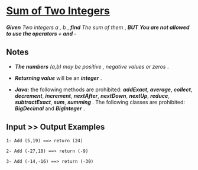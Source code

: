 # [Sum of Two Integers](https://www.codewars.com/kata/sum-of-two-integers "https://www.codewars.com/kata/5a9c35e9ba1bb5c54a0001ac")

**_Given_**  *Two integers a , b* , **_find_**  *The sum of them*  , **_BUT_**  **_You are not allowed to use the operators + and -_**

## Notes

* **_The numbers_**  *(a,b) may be positive , negative values or zeros* . 

* **_Returning value_** will be an **_integer_** .

* **_Java:_** the following methods are prohibited: **_addExact_**, **_average_**, **_collect_**, **_decrement_**, **_increment_**, **_nextAfter_**, **_nextDown_**, **_nextUp_**, **_reduce_**, **_subtractExact_**, **_sum_**, **_summing_** . The following classes are prohibited: **_BigDecimal_** and **_BigInteger_** .

## Input >> Output Examples

```
1- Add (5,19) ==> return (24) 

2- Add (-27,18) ==> return (-9)

3- Add (-14,-16) ==> return (-30)
```